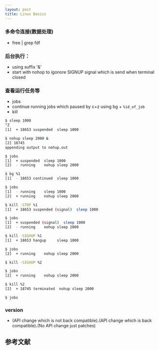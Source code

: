 ```yaml
---
layout: post
title: Linux Basics
---
```


### 多命令连接(数据处理)
  * free \| grep fdf

### 后台执行：
  * using suffix '&'
  * start with nohop to igonore SIGNUP signal which is send when terminal closed

### 查看运行任务等
  * jobs
  * continue running jobs which paused by c+z using bg + `%id_of_job`
  * kill 

  ```bash
  $ sleep 1000
  ^Z
  [1]  + 18653 suspended  sleep 1000

  $ nohup sleep 2000 &
  [2] 18745
  appending output to nohup.out

  $ jobs
  [1]  + suspended  sleep 1000
  [2]  - running    nohup sleep 2000

  $ bg %1
  [1]  - 18653 continued  sleep 1000

  $ jobs
  [1]  - running    sleep 1000
  [2]  + running    nohup sleep 2000

  $ kill -STOP %1
  [1]  + 18653 suspended (signal)  sleep 1000

  $ jobs
  [1]  + suspended (signal)  sleep 1000
  [2]  - running    nohup sleep 2000

  $ kill -SIGHUP %1
  [1]  + 18653 hangup     sleep 1000

  $ jobs
  [2]  + running    nohup sleep 2000

  $ kill -SIGHUP %2

  $ jobs
  [2]  + running    nohup sleep 2000

  $ kill %2
  [2]  + 18745 terminated  nohup sleep 2000

  $ jobs
  ```

### version
  * (API change which is not back compatible)**\.**(API change which is back compatible)**\.**(No API change just patches)

## 参考文献

[^1]: [The Missing Semester of Your CS Education](https://missing.csail.mit.edu/)